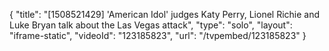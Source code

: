 {
    "title": "[1508521429] 'American Idol' judges Katy Perry, Lionel Richie and Luke Bryan talk about the Las Vegas attack",
    "type": "solo",
    "layout": "iframe-static",
    "videoId": "123185823",
    "url": "\/tvpembed\/123185823"
}